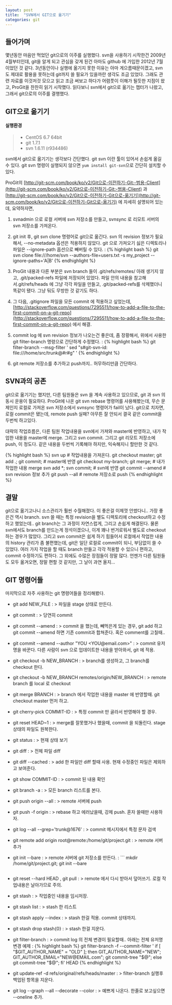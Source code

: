 ```yaml
---
layout: post
title:  "SVN에서 GIT으로 옮기기"
categories: git
---
```


## 들어가며

몇년동안 마음만 먹었던 git으로의 이주를 실행했다. svn을 사용하기 시작한건 2009년 4월부터인데, git을 알게 되고 관심을 갖게 된건 아마도 github 에 가입한 2012년 7월이었던 것 같다. 3년동안이나 실행에 옮기지 못한 이유는 아마 게으름때문이겠고, svn도 제대로 활용을 못하는데 git까지 쓸 필요가 있을까란 생각도 조금 있었다. 그래도 관련 자료를 이것저것 모으고 읽고 조금 써보고 하다가 어렴풋이 이해가 될듯한 지점이 왔고, ProGit을 찬찬히 읽기 시작했다. 읽다보니 svn에서 git으로 옮기는 챕터가 나왔고, 그래서 git으로의 이주를 결행했다.

## GIT으로 옮기기

#### 실행환경
> - CentOS 6.7 64bit
> - git 1.7.1
> - svn 1.6.11 (r934486)

svn에서 git으로 옮기기는 생각보다 간단했다. git svn 이란 툴이 있어서 손쉽게 옮길 수 있다. git svn 명령이 실행되지 않으면 `yum install git-svn`으로 간단히 설치할 수 있다.

ProGit의 [http://git-scm.com/book/ko/v2/Git으로-이전하기-Git:-범용-Client](http://git-scm.com/book/ko/v2/Git으로-이전하기-Git:-범용-Client) 과 [http://git-scm.com/book/ko/v2/Git으로-이전하기-Git으로-옮기기](http://git-scm.com/book/ko/v2/Git으로-이전하기-Git으로-옮기기) 에 자세히 설명되어 있는데, 요약하자면, 

1. svnadmin 으로 로컬 서버에 svn 저장소를 만들고, svnsync 로 리모트 서버의 svn 저장소를 가져온다.
1. git init 후, git svn clone 명령어로 git으로 옮긴다. svn 의 revision 정보가 필요해서, --no-metadata 옵션은 적용하지 않았다.
 git 으로 가져오기 싫은 디렉토리나 파일은 --ignore-path 옵션으로 빼버릴 수 있다.
: {% highlight bash %}
  git svn clone file:///home/svn --authors-file=users.txt -s my_project --ignore-paths='A|B'
  {% endhighlight %}

1. ProGit 내용과 다른 부분은 svn branch 들이 .git/refs/remotes/ 아래 생기지 않고, .git/packed-refs 파일에 저장되어 있었다.
 파일 안의 내용을 참고해서.git/refs/heads 에 그냥 각각 파일을 만들고, .git/packed-refs를 삭제했더니 똑같이 됐다. 그냥 둬도 무방한 것 같기도 하다.
1. 그 다음, .gitignore 파일을 모든 commit 에 적용하고 싶었는데, [http://stackoverflow.com/questions/7295511/how-to-add-a-file-to-the-first-commit-on-a-git-repo](http://stackoverflow.com/questions/7295511/how-to-add-a-file-to-the-first-commit-on-a-git-repo) 에서 해결. 
1. commit log 에 svn revision 정보가 나오는건 좋은데, 좀 장황해서, 위에서 사용한 git filter-branch 명령으로 간단하게 수정했다.
: {% highlight bash %}
  git filter-branch --msg-filter '
    sed "s#git-svn-id: file:///home/src/trunk@#r#g"
  '
  {% endhighlight %}

1. git remote 저장소를 추가하고 push까지.. 허무하리만큼 간단하다.

## SVN과의 공존

git으로 옮기기는 했지만, 다른 팀원들은 svn 을 계속 사용하고 있으므로, git 과 svn 의 동시 운용이 필요하다. ProGit에 나온 git svn rebase 명령어를 사용해봤는데, 무슨 문제인지 로컬로 가져온 svn 저장소에서 svnsync 명령어가 fail이 났다. git으로 치자면, 로컬 commit은 됐는데, remote push 실패? 아무튼 잘 안되서 결국 같은  commit을 두번씩 하고있다.

대략의 작업흐름은, 다른 팀원 작업내용을 svn에서 가져와 master에 반영하고, 내가 작업한 내용을 master에 merge. 그리고 svn commit. 그리고 git 리모트 저장소에 push, 이 정도다. 같은 내용을 두번씩 기록해야 하지만, 익숙해지니 할만한 것 같다.

{% highlight bash %}
svn up # 작업내용을 가져온다.
git checkout master; git add .; git commit; # master에 반영
git checkout my-branch; git merge; # 내가 작업한 내용 merge
svn add *; svn commit; # svn에 반영
git commit --amend # svn revision 정보 추가
git push --all # remote 저장소로 push
{% endhighlight %}

## 결말

git으로 옮기고나니 소스관리가 훨씬 수월해졌다. 이 좋은걸 이제껏 안썼다니.. 가장 좋은건 역시 branch. svn 쓸 때는 특정 revision을 별도 디렉토리에 checkout하고 수정하고 했었는데.. git branch는 그 과정이 자연스럽게, 그리고 손쉽게 해결된다. 물론 svn에서도 branch를 만드는게 정석이겠으나, 이게 꽤나 번거로워서 별도로 checkout하는 경우가 많았다. 그리고 svn commit은 쉽게 하기 힘들어서 로컬에서 작업한 내용의 history 관리가 좀 불편했는데, git은 일단 로컬로 commit이 되니, 부담없이 쓸 수 있었다. 여러 가지 작업을 할 때도 branch 만들고 각각 적용할 수 있으니 편하고, commit 수정하기도 편하다. 그 외에도 수많은 장점들이 정말 많다. 언젠가 다른 팀원들도 모두 옮겨오면, 정말 편할 것 같지만, 그 날이 과연 올지...

## GIT 명령어들 

마지막으로 자주 사용하는 git 명령어들을 정리해봤다.

- git add NEW_FILE
: > 파일을 stage 상태로 만든다.

- git commit
: > 당연히 commit

- git commit --amend
: > commit 을 했는데, 빼먹은게 있는 경우, git add 하고 git commit --amend 하면 기존 commit과 합쳐준다. 혹은 comment를 고칠때..

- git commit --amend --author "YOU \<YOU&#64;email.com\>"
: > commit 유저명을 바꾼다. 다른 사람이 svn 으로 업데이트한 내용을 받아와서, git 에 적용.

- git checkout -b NEW_BRANCH
: > branch를 생성하고, 그 branch를 checkout 한다.

- git checkout -b NEW_BRANCH remotes/origin/NEW_BRANCH
: > remote branch 를 local 로 checkout

- git merge BRANCH
: > branch 에서 작업한 내용을 master 에 반영할때. git checkout master 먼저 하고.

- git cherry-pick COMMIT-ID
: > 특정 commit 만 골라서 반영해야 할 경우.

- git reset HEAD~1
: > merge를 잘못했거나 했을때, commit 을 되돌린다. stage 상태의 파일도 원복한다.

- git status
: > 현재 상태 보기

- git diff
: > 전체 파일 diff

- git diff --cached
: > add 한 파일만 diff 할때 사용. 현재 수정중인 파일은 제외하고 보여준다.

- git show COMMIT-ID
: > commit 된 내용 확인

- git branch -a
: > 모든 branch 리스트를 본다.

- git push origin --all
: > remote 서버에 push

- git push -f origin
: > rebase 하고 에러났을때, 강제 push. 혼자 쓸때만 사용하자.

- git log --all --grep='trunk@1676'
: > commit 메시지에서 특정 문자 검색

- git remote add origin root@remote:/home/git/project.git
: > remote 서버 추가

- git init --bare
: > remote 서버에 git 저장소를 만든다.
: ```
   mkdir /home/git/project.git; git init --bare
  ```

- git reset --hard HEAD , git pull
: > remote 에서 다시 받아서 덮어쓰기. 로컬 작업내용은 날아가므로 주의.

- git stash
: > 작업중인 내용을 임시저장.

- git stash list
: > stash 한 리스트

- git stash apply --index
: > stash 한걸 적용. commit 상태까지.

- git stash drop stash{0}
: > stash 한걸 지운다.

- git filter-branch
: > commit log 의 전체 변경이 필요할때.. 아래는 전체 유저명 변경 예제
: {% highlight bash %}
  git filter-branch -f --commit-filter '
        if [ "$GIT_AUTHOR_NAME" = "OLD" ];
        then
                GIT_AUTHOR_NAME="NEW";
                GIT_AUTHOR_EMAIL="NEW@EMAIL.com";
                git commit-tree "$@";
        else
                git commit-tree "$@";
        fi' HEAD
  {% endhighlight %}

- git update-ref -d refs/original/refs/heads/master
: > filter-branch 실행후 백업된 항목을 지운다.

- git log --graph --all --decorate --color
: > 예쁘게 나온다. 한줄로 보고싶으면 --oneline 추가.
